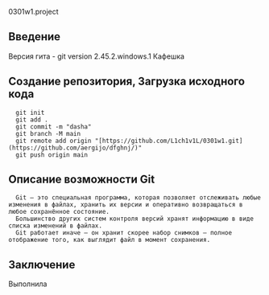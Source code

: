 0301w1.project
## Введение
Версия гита - git version 2.45.2.windows.1
Кафешка
## Создание репозитория, Загрузка исходного кода
>
```
  git init 
  git add . 
  git commit -m "dasha"
  git branch -M main
  git remote add origin "[https://github.com/L1ch1v1L/0301w1.git](https://github.com/aergijo/dfghnj/)"
  git push origin main
```
## Описание возможности Git
```
  Git — это специальная программа, которая позволяет отслеживать любые изменения в файлах, хранить их версии и оперативно возвращаться в любое сохранённое состояние.
  Большинство других систем контроля версий хранят информацию в виде списка изменений в файлах.
  Git работает иначе — он хранит скорее набор снимков — полное отображение того, как выглядит файл в момент сохранения.
```
## Заключение
Выполнила
